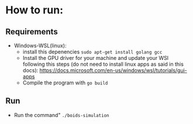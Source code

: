 # How to run: 

## Requirements
- Windows-WSL(linux): 
    - install this depenencies ```sudo apt-get install golang gcc```
    - Install the GPU driver for your machine and update your WSl following this steps (do not need to install linux apps as said in this docs): https://docs.microsoft.com/en-us/windows/wsl/tutorials/gui-apps
    - Compile the program with ```go build```


## Run 
- Run the command"  ```./boids-simulation```
